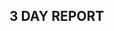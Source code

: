 ## 3 DAY REPORT

<!-- TODO  modifications and improvements of missing components  ,
1. I HAVE ADD POSITION COMPONENT IN HR 
  *ADDING POSITION IS DONE
2. PERMISSIONS IS DONE AS WELL
  *LINECHART IS DONE IN HR , ACADEMIA 
3. BARCHART ALSO DONE AS WELL 
4. PROFILE PAGE IS MODIFIED BY INCLUDING PERFORMANCE AND
   TIME MANAGEMENT CHART  
5 .ALSO  OTHER SIMPLE MODIFICATIONS
! ALSO I FACED A LITTLE BIT ISSUES THAT I AM WORKING ON RIGHT NOW 


 -->
